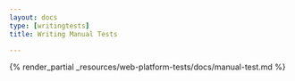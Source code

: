 ```yaml
---
layout: docs
type: [writingtests]
title: Writing Manual Tests

---
```


{% render_partial _resources/web-platform-tests/docs/manual-test.md %}
